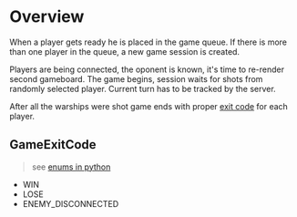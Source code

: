 # Overview

When a player gets ready he is placed in the game queue. If there is more than one player in the queue, a new game session is created.

Players are being connected, the oponent is known, it's time to re-render second gameboard. The game begins, session waits for shots from randomly selected player. Current turn has to be tracked by the server.

After all the warships were shot game ends with proper [exit code](#gameexitcode) for each player.

## GameExitCode

> see [enums in python](https://docs.python.org/3/library/enum.html)

* WIN
* LOSE
* ENEMY_DISCONNECTED